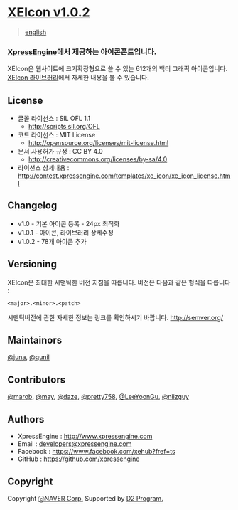 # [XEIcon v1.0.2](http://contest.xpressengine.com/templates/xe_icon/index.html)
> [english](/README.md)

### [XpressEngine](https://www.xpressengine.com)에서 제공하는 아이콘폰트입니다. 
XEIcon은 웹사이트에 크기확장형으로 쓸 수 있는 612개의 백터 그래픽 아이콘입니다. 
[XEIcon 라이브러리](http://xpressengine.github.io/XEIcon/)에서 자세한 내용을 볼 수 있습니다.


## License
- 글꼴 라이선스 : SIL OFL 1.1
	- http://scripts.sil.org/OFL
- 코드 라이선스 : MIT License
	- http://opensource.org/licenses/mit-license.html
- 문서 사용허가 규정 : CC BY 4.0
	- http://creativecommons.org/licenses/by-sa/4.0
- 라이선스 상세내용 : http://contest.xpressengine.com/templates/xe_icon/xe_icon_license.html


## Changelog 
- v1.0 - 기본 아이콘 등록 - 24px 최적화
- v1.0.1 - 아이콘, 라이브러리 상세수정
- v1.0.2 - 78개 아이콘 추가


## Versioning 
XEIcon은 최대한 시맨틱한 버전 지침을 따릅니다. 버전은 다음과 같은 형식을 따릅니다 : 

`<major>.<minor>.<patch>`

시멘틱버전에 관한 자세한 정보는 링크를 확인하시기 바랍니다. http://semver.org/ 


## Maintainors
[@juna](https://www.facebook.com/juna.junhalee), [@gunil](http://github.com/gunil)


## Contributors
[@marob](http://www.facebook.com/marob.99), [@may](https://www.facebook.com/rabbitgirl80), [@daze](http://www.facebook.com/daze325.), [@pretty758](https://www.facebook.com/haneul.kim.79656), [@LeeYoonGu](https://github.com/LeeYoonGu), [@niizguy](https://github.com/niizguy) 


## Authors
- XpressEngine : http://www.xpressengine.com
- Email : developers@xpressengine.com
- Facebook : https://www.facebook.com/xehub?fref=ts
- GitHub : https://github.com/xpressengine


## Copyright
Copyright [ⓒNAVER Corp.](http://www.navercorp.com/ko/index.nhn) Supported by [D2 Program.](http://developer.naver.com/wiki/pages/techSupport)
